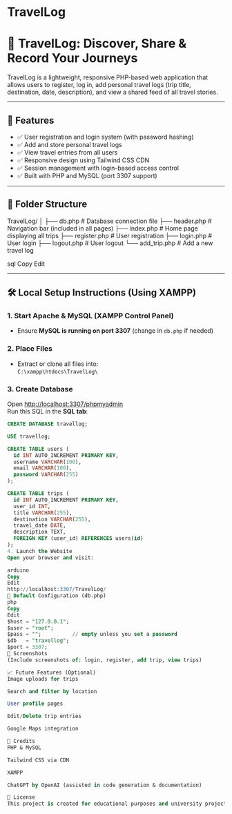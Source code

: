 # TravelLog
# 🧭 TravelLog: Discover, Share & Record Your Journeys

TravelLog is a lightweight, responsive PHP-based web application that allows users to register, log in, add personal travel logs (trip title, destination, date, description), and view a shared feed of all travel stories.

---

## 📌 Features

- ✅ User registration and login system (with password hashing)
- ✅ Add and store personal travel logs
- ✅ View travel entries from all users
- ✅ Responsive design using Tailwind CSS CDN
- ✅ Session management with login-based access control
- ✅ Built with PHP and MySQL (port 3307 support)

---

## 📁 Folder Structure

TravelLog/
│
├── db.php # Database connection file
├── header.php # Navigation bar (included in all pages)
├── index.php # Home page displaying all trips
├── register.php # User registration
├── login.php # User login
├── logout.php # User logout
└── add_trip.php # Add a new travel log

sql
Copy
Edit

---

## 🛠️ Local Setup Instructions (Using XAMPP)

### 1. Start Apache & MySQL (XAMPP Control Panel)
- Ensure **MySQL is running on port 3307** (change in `db.php` if needed)

### 2. Place Files
- Extract or clone all files into:  
  `C:\xampp\htdocs\TravelLog\`

### 3. Create Database

Open [http://localhost:3307/phpmyadmin](http://localhost:3307/phpmyadmin)  
Run this SQL in the **SQL tab**:

```sql
CREATE DATABASE travellog;

USE travellog;

CREATE TABLE users (
  id INT AUTO_INCREMENT PRIMARY KEY,
  username VARCHAR(100),
  email VARCHAR(100),
  password VARCHAR(255)
);

CREATE TABLE trips (
  id INT AUTO_INCREMENT PRIMARY KEY,
  user_id INT,
  title VARCHAR(255),
  destination VARCHAR(255),
  travel_date DATE,
  description TEXT,
  FOREIGN KEY (user_id) REFERENCES users(id)
);
4. Launch the Website
Open your browser and visit:

arduino
Copy
Edit
http://localhost:3307/TravelLog/
🔐 Default Configuration (db.php)
php
Copy
Edit
$host = "127.0.0.1";
$user = "root";
$pass = "";          // empty unless you set a password
$db   = "travellog";
$port = 3307;
📸 Screenshots
(Include screenshots of: login, register, add trip, view trips)

📈 Future Features (Optional)
Image uploads for trips

Search and filter by location

User profile pages

Edit/Delete trip entries

Google Maps integration

🙏 Credits
PHP & MySQL

Tailwind CSS via CDN

XAMPP

ChatGPT by OpenAI (assisted in code generation & documentation)

📝 License
This project is created for educational purposes and university project submission. You are free to modify and reuse it for non-commercial use.
